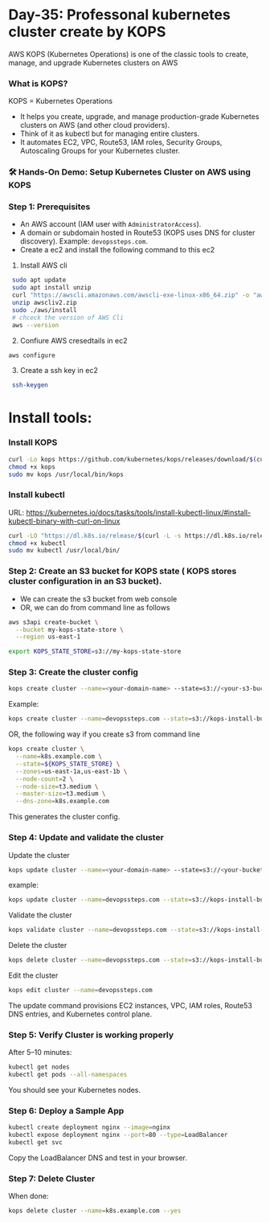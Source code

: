 # Day-35: Professonal kubernetes cluster create by KOPS

AWS KOPS (Kubernetes Operations) is one of the classic tools to create, manage, and upgrade Kubernetes clusters on AWS

### What is KOPS?
KOPS = Kubernetes Operations
 - It helps you create, upgrade, and manage production-grade Kubernetes clusters on AWS (and other cloud providers).
 - Think of it as kubectl but for managing entire clusters.
 - It automates EC2, VPC, Route53, IAM roles, Security Groups, Autoscaling Groups for your Kubernetes cluster.

### 🛠 Hands-On Demo: Setup Kubernetes Cluster on AWS using KOPS
### Step 1: Prerequisites
 - An AWS account (IAM user with ```AdministratorAccess```).
 - A domain or subdomain hosted in Route53 (KOPS uses DNS for cluster discovery). Example: ```devopssteps.com```.
 - Create a ec2 and install the following command to this ec2
  1. Install AWS cli 
  ```sh
   sudo apt update
   sudo apt install unzip
   curl "https://awscli.amazonaws.com/awscli-exe-linux-x86_64.zip" -o "awscliv2.zip"
   unzip awscliv2.zip
   sudo ./aws/install
   # chceck the version of AWS Cli
   aws --version
 ```
  2. Confiure AWS cresedtails in ec2
 ```sh
 aws configure
 ```
  3. Create a ssh key in ec2
```sh
 ssh-keygen
```

# Install tools:
### Install KOPS
```sh
curl -Lo kops https://github.com/kubernetes/kops/releases/download/$(curl -s https://api.github.com/repos/kubernetes/kops/releases/latest | grep tag_name | cut -d '"' -f 4)/kops-linux-amd64
chmod +x kops
sudo mv kops /usr/local/bin/kops
```
### Install kubectl
URL: https://kubernetes.io/docs/tasks/tools/install-kubectl-linux/#install-kubectl-binary-with-curl-on-linux
```sh
curl -LO "https://dl.k8s.io/release/$(curl -L -s https://dl.k8s.io/release/stable.txt)/bin/linux/amd64/kubectl"
chmod +x kubectl
sudo mv kubectl /usr/local/bin/
```
### Step 2: Create an S3 bucket for KOPS state ( KOPS stores cluster configuration in an S3 bucket).
- We can create the s3 bucket from web console
- OR, we can do from command line as follows
```sh
aws s3api create-bucket \
  --bucket my-kops-state-store \
  --region us-east-1

export KOPS_STATE_STORE=s3://my-kops-state-store
```
### Step 3: Create the cluster config
```sh
kops create cluster --name=<your-domain-name> --state=s3://<your-s3-bucket-name> --zones=us-east-1a,us-east-1b --node-count=2 --node-size=t3.small --control-plane-size=t3.medium --dns-zone=<your-domain-name> --node-volume-size=12 --control-plane-volume-size=12 --ssh-public-key ~/.ssh/<your ssh public key in ec2 which is .pub>
```
Example:
```sh
kops create cluster --name=devopssteps.com --state=s3://kops-install-bucket --zones=us-east-1a,us-east-1b --node-count=2 --node-size=t3.small --control-plane-size=t3.medium --dns-zone=devopssteps.com --node-volume-size=12 --control-plane-volume-size=12 --ssh-public-key ~/.ssh/id_ed25519.pub
```
OR, the following way if you create s3 from command line
```sh
kops create cluster \
  --name=k8s.example.com \
  --state=${KOPS_STATE_STORE} \
  --zones=us-east-1a,us-east-1b \
  --node-count=2 \
  --node-size=t3.medium \
  --master-size=t3.medium \
  --dns-zone=k8s.example.com
```
This generates the cluster config.

### Step 4: Update and validate the cluster
Update the cluster
```sh
kops update cluster --name=<your-domain-name> --state=s3://<your-bucket-name> --yes –admin
```
example:
```sh
kops update cluster --name=devopssteps.com --state=s3://kops-install-bucket --yes --admin
```
Validate the cluster
```sh
kops validate cluster --name=devopssteps.com --state=s3://kops-install-bucket 
```
Delete the cluster 
```sh
kops delete cluster --name=devopssteps.com --state=s3://kops-install-bucket --yes 
```
Edit the cluster 
```sh
kops edit cluster --name=devopssteps.com
```
The update command provisions EC2 instances, VPC, IAM roles, Route53 DNS entries, and Kubernetes control plane.

### Step 5: Verify Cluster is working properly 
After 5–10 minutes:
```sh
kubectl get nodes
kubectl get pods --all-namespaces
```
You should see your Kubernetes nodes.

### Step 6: Deploy a Sample App
```sh
kubectl create deployment nginx --image=nginx
kubectl expose deployment nginx --port=80 --type=LoadBalancer
kubectl get svc
```
Copy the LoadBalancer DNS and test in your browser.

### Step 7: Delete Cluster
When done:
```sh
kops delete cluster --name=k8s.example.com --yes
```

